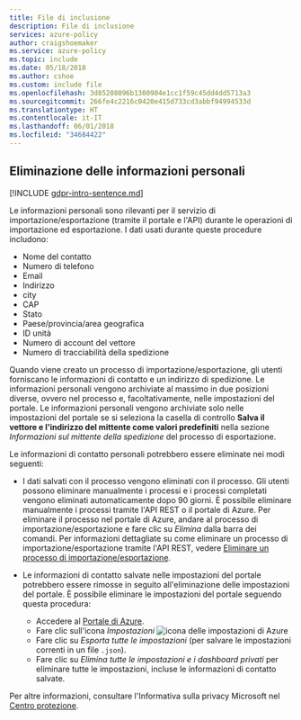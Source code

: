 ```yaml
---
title: File di inclusione
description: File di inclusione
services: azure-policy
author: craigshoemaker
ms.service: azure-policy
ms.topic: include
ms.date: 05/18/2018
ms.author: cshoe
ms.custom: include file
ms.openlocfilehash: 3d85208096b1300904e1cc1f59c45dd4dd5713a3
ms.sourcegitcommit: 266fe4c2216c0420e415d733cd3abbf94994533d
ms.translationtype: HT
ms.contentlocale: it-IT
ms.lasthandoff: 06/01/2018
ms.locfileid: "34684422"
---
```

## <a name="deleting-personal-information"></a>Eliminazione delle informazioni personali

[!INCLUDE [gdpr-intro-sentence.md](gdpr-intro-sentence.md)]

Le informazioni personali sono rilevanti per il servizio di importazione/esportazione (tramite il portale e l'API) durante le operazioni di importazione ed esportazione. I dati usati durante queste procedure includono:

- Nome del contatto
- Numero di telefono
- Email
- Indirizzo
- city
- CAP
- Stato
- Paese/provincia/area geografica
- ID unità
- Numero di account del vettore
- Numero di tracciabilità della spedizione

Quando viene creato un processo di importazione/esportazione, gli utenti forniscano le informazioni di contatto e un indirizzo di spedizione. Le informazioni personali vengono archiviate al massimo in due posizioni diverse, ovvero nel processo e, facoltativamente, nelle impostazioni del portale. Le informazioni personali vengono archiviate solo nelle impostazioni del portale se si seleziona la casella di controllo **Salva il vettore e l'indirizzo del mittente come valori predefiniti** nella sezione *Informazioni sul mittente della spedizione* del processo di esportazione.

Le informazioni di contatto personali potrebbero essere eliminate nei modi seguenti:

- I dati salvati con il processo vengono eliminati con il processo. Gli utenti possono eliminare manualmente i processi e i processi completati vengono eliminati automaticamente dopo 90 giorni. È possibile eliminare manualmente i processi tramite l'API REST o il portale di Azure. Per eliminare il processo nel portale di Azure, andare al processo di importazione/esportazione e fare clic su *Elimina* dalla barra dei comandi. Per informazioni dettagliate su come eliminare un processo di importazione/esportazione tramite l'API REST, vedere [Eliminare un processo di importazione/esportazione](../articles/storage/common/storage-import-export-cancelling-and-deleting-jobs.md).

- Le informazioni di contatto salvate nelle impostazioni del portale potrebbero essere rimosse in seguito all'eliminazione delle impostazioni del portale. È possibile eliminare le impostazioni del portale seguendo questa procedura:
  - Accedere al [Portale di Azure](https://portal.azure.com).
  - Fare clic sull'icona *Impostazioni* ![icona delle impostazioni di Azure](media/storage-import-export-delete-personal-info/azure-settings-icon.png)
  - Fare clic su *Esporta tutte le impostazioni* (per salvare le impostazioni correnti in un file `.json`).
  - Fare clic su *Elimina tutte le impostazioni e i dashboard privati* per eliminare tutte le impostazioni, incluse le informazioni di contatto salvate.

Per altre informazioni, consultare l'Informativa sulla privacy Microsoft nel [Centro protezione](https://www.microsoft.com/trustcenter).